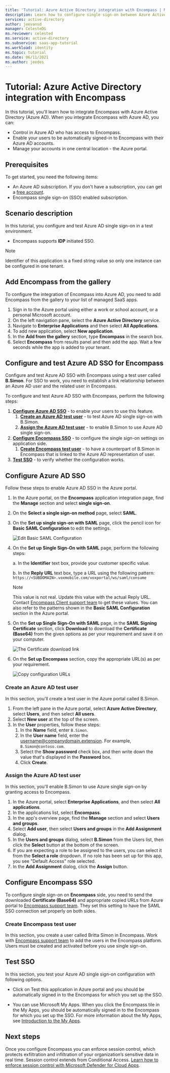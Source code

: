 ```yaml
---
title: 'Tutorial: Azure Active Directory integration with Encompass | Microsoft Docs'
description: Learn how to configure single sign-on between Azure Active Directory and Encompass.
services: active-directory
author: jeevansd
manager: CelesteDG
ms.reviewer: celested
ms.service: active-directory
ms.subservice: saas-app-tutorial
ms.workload: identity
ms.topic: tutorial
ms.date: 06/11/2021
ms.author: jeedes
---
```

# Tutorial: Azure Active Directory integration with Encompass

In this tutorial, you'll learn how to integrate Encompass with Azure Active Directory (Azure AD). When you integrate Encompass with Azure AD, you can:

* Control in Azure AD who has access to Encompass.
* Enable your users to be automatically signed-in to Encompass with their Azure AD accounts.
* Manage your accounts in one central location - the Azure portal.

## Prerequisites

To get started, you need the following items:

* An Azure AD subscription. If you don't have a subscription, you can get a [free account](https://azure.microsoft.com/free/).
* Encompass single sign-on (SSO) enabled subscription.

## Scenario description

In this tutorial, you configure and test Azure AD single sign-on in a test environment.

* Encompass supports **IDP** initiated SSO.

> [!NOTE]
> Identifier of this application is a fixed string value so only one instance can be configured in one tenant.

## Add Encompass from the gallery

To configure the integration of Encompass into Azure AD, you need to add Encompass from the gallery to your list of managed SaaS apps.

1. Sign in to the Azure portal using either a work or school account, or a personal Microsoft account.
1. On the left navigation pane, select the **Azure Active Directory** service.
1. Navigate to **Enterprise Applications** and then select **All Applications**.
1. To add new application, select **New application**.
1. In the **Add from the gallery** section, type **Encompass** in the search box.
1. Select **Encompass** from results panel and then add the app. Wait a few seconds while the app is added to your tenant.

## Configure and test Azure AD SSO for Encompass

Configure and test Azure AD SSO with Encompass using a test user called **B.Simon**. For SSO to work, you need to establish a link relationship between an Azure AD user and the related user in Encompass.

To configure and test Azure AD SSO with Encompass, perform the following steps:

1. **[Configure Azure AD SSO](#configure-azure-ad-sso)** - to enable your users to use this feature.
    1. **[Create an Azure AD test user](#create-an-azure-ad-test-user)** - to test Azure AD single sign-on with B.Simon.
    1. **[Assign the Azure AD test user](#assign-the-azure-ad-test-user)** - to enable B.Simon to use Azure AD single sign-on.
1. **[Configure Encompass SSO](#configure-encompass-sso)** - to configure the single sign-on settings on application side.
    1. **[Create Encompass test user](#create-encompass-test-user)** - to have a counterpart of B.Simon in Encompass that is linked to the Azure AD representation of user.
1. **[Test SSO](#test-sso)** - to verify whether the configuration works.

## Configure Azure AD SSO

Follow these steps to enable Azure AD SSO in the Azure portal.

1. In the Azure portal, on the **Encompass** application integration page, find the **Manage** section and select **single sign-on**.
1. On the **Select a single sign-on method** page, select **SAML**.
1. On the **Set up single sign-on with SAML** page, click the pencil icon for **Basic SAML Configuration** to edit the settings.

   ![Edit Basic SAML Configuration](common/edit-urls.png)

4. On the **Set up Single Sign-On with SAML** page, perform the following steps:

    a. In the **Identifier** text box, provide your customer specific value.

    b. In the **Reply URL** text box, type a URL using the following pattern:
    `https://<SUBDOMAIN>.voxmobile.com/voxportal/ws/saml/consume`

	> [!NOTE]
	> This value is not real. Update this value with the actual Reply URL. Contact [Encompass Client support team](https://www.voxmobile.com/contact/) to get these values. You can also refer to the patterns shown in the **Basic SAML Configuration** section in the Azure portal.

5. On the **Set up Single Sign-On with SAML** page, in the **SAML Signing Certificate** section, click **Download** to download the **Certificate (Base64)** from the given options as per your requirement and save it on your computer.

	![The Certificate download link](common/certificatebase64.png)

6. On the **Set up Encompass** section, copy the appropriate URL(s) as per your requirement.

	![Copy configuration URLs](common/copy-configuration-urls.png)

### Create an Azure AD test user 

In this section, you'll create a test user in the Azure portal called B.Simon.

1. From the left pane in the Azure portal, select **Azure Active Directory**, select **Users**, and then select **All users**.
1. Select **New user** at the top of the screen.
1. In the **User** properties, follow these steps:
   1. In the **Name** field, enter `B.Simon`.  
   1. In the **User name** field, enter the username@companydomain.extension. For example, `B.Simon@contoso.com`.
   1. Select the **Show password** check box, and then write down the value that's displayed in the **Password** box.
   1. Click **Create**.

### Assign the Azure AD test user

In this section, you'll enable B.Simon to use Azure single sign-on by granting access to Encompass.

1. In the Azure portal, select **Enterprise Applications**, and then select **All applications**.
1. In the applications list, select **Encompass**.
1. In the app's overview page, find the **Manage** section and select **Users and groups**.
1. Select **Add user**, then select **Users and groups** in the **Add Assignment** dialog.
1. In the **Users and groups** dialog, select **B.Simon** from the Users list, then click the **Select** button at the bottom of the screen.
1. If you are expecting a role to be assigned to the users, you can select it from the **Select a role** dropdown. If no role has been set up for this app, you see "Default Access" role selected.
1. In the **Add Assignment** dialog, click the **Assign** button.

## Configure Encompass SSO

To configure single sign-on on **Encompass** side, you need to send the downloaded **Certificate (Base64)** and appropriate copied URLs from Azure portal to [Encompass support team](https://www.voxmobile.com/contact/). They set this setting to have the SAML SSO connection set properly on both sides.

### Create Encompass test user

In this section, you create a user called Britta Simon in Encompass. Work with [Encompass support team](https://www.voxmobile.com/contact/) to add the users in the Encompass platform. Users must be created and activated before you use single sign-on.

## Test SSO 

In this section, you test your Azure AD single sign-on configuration with following options.

* Click on Test this application in Azure portal and you should be automatically signed in to the Encompass for which you set up the SSO.

* You can use Microsoft My Apps. When you click the Encompass tile in the My Apps, you should be automatically signed in to the Encompass for which you set up the SSO. For more information about the My Apps, see [Introduction to the My Apps](https://support.microsoft.com/account-billing/sign-in-and-start-apps-from-the-my-apps-portal-2f3b1bae-0e5a-4a86-a33e-876fbd2a4510).

## Next steps

Once you configure Encompass you can enforce session control, which protects exfiltration and infiltration of your organization’s sensitive data in real time. Session control extends from Conditional Access. [Learn how to enforce session control with Microsoft Defender for Cloud Apps](/cloud-app-security/proxy-deployment-aad).
